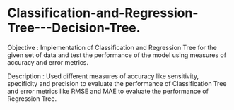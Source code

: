 # Classification-and-Regression-Tree---Decision-Tree.

Objective : Implementation of Classification and Regression Tree for the given set of data and test the performance of the model using measures of accuracy and error metrics.

Description : Used different measures of accuracy like sensitivity, specificity and precision to evaluate the performance of Classification Tree and error metrics like RMSE and MAE to evaluate the performance of Regression Tree.
